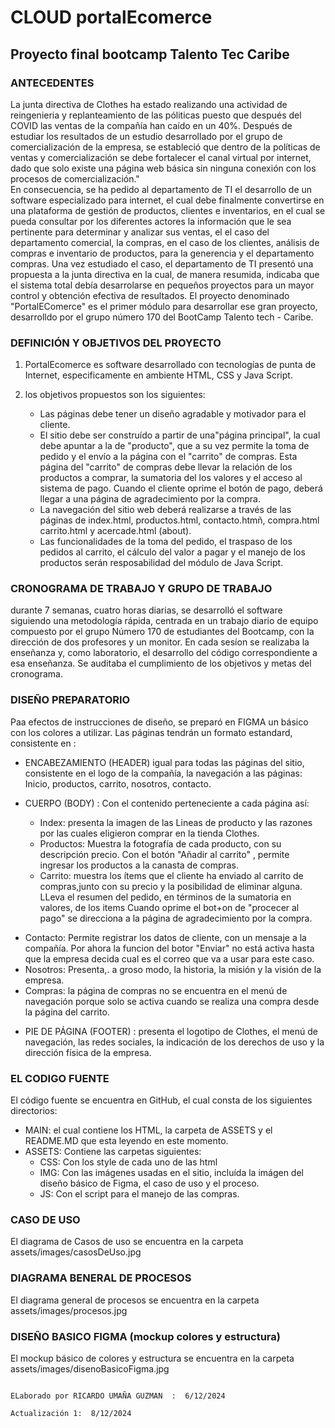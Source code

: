 #  CLOUD portalEcomerce 
## Proyecto final bootcamp  Talento Tec Caribe
### ANTECEDENTES		

La junta directiva de Clothes ha estado realizando una actividad de reingenieria y replanteamiento de las póliticas  puesto que después del COVID las ventas de la compañía han caído en un 40%. 
Después de estudiar los resultados de un estudio desarrollado por el grupo de comercialización de la empresa, se estableció que dentro de la políticas de ventas y comercialización se debe  fortalecer el canal virtual por internet, dado que solo existe una página web básica sin ninguna conexión con los procesos de comercialización."							
En consecuencia, se ha pedido al departamento de TI el desarrollo de un software especializado para internet, el cual debe finalmente convertirse en una plataforma de gestión de productos, clientes e inventarios, en el cual se pueda consultar por los diferentes actores la información que le sea pertinente para determinar y analizar sus ventas, el el caso del departamento comercial, la compras, en el caso de los clientes, análisis de compras e inventario de productos, para la generencia y el departamento compras.
Una vez estudiado el caso, el departamento de TI presentó una propuesta a la junta directiva en la cual, de manera resumida, indicaba que el sistema total  debía desarrolarse  en pequeños proyectos para un mayor control y obtención efectiva de resultados. 
El proyecto denominado "PortalEComerce" es el primer módulo para desarrollar ese gran proyecto, desarrolldo por el grupo número 170 del BootCamp Talento tech - Caribe.

### DEFINICIÓN Y OBJETIVOS  DEL PROYECTO

1. PortalEcomerce es software desarrollado con tecnologías de punta de Internet, especificamente en ambiente HTML, CSS y Java Script.
   
2. los objetivos propuestos son los siguientes:
    - Las páginas debe tener un diseño agradable y motivador para el cliente. 
    - El sitio debe ser construído a partir de  una"página principal", la cual debe apuntar a la de "producto", que a su vez permite la toma de pedido y el envío a la página con el "carrito" de compras. Esta página del "carrito" de compras debe llevar la           relación de los productos a comprar, la sumatoria del los valores y el acceso al sistema de pago. Cuando el cliente oprime el botón de pago, deberá llegar a una página de agradecimiento por la compra.
    - La navegación del sitio web deberá realizarse a través de las páginas de index.html, productos.html, contacto.htmñ, compra.html carrito.html y acercade.html (about).
    - Las funcionalidades de la toma del pedido, el traspaso de los pedidos al carrito, el cálculo del valor a pagar y el manejo de los productos serán resposabilidad del módulo de Java Script.
  
### CRONOGRAMA DE TRABAJO Y GRUPO DE TRABAJO

durante 7 semanas, cuatro horas diarias, se  desarrolló el software siguiendo una metodología rápida, centrada en un trabajo diario de equipo  compuesto por el grupo  Número 170 de estudiantes del Bootcamp,  con la dirección de dos profesores y un monitor.
En cada sesíon se realizaba la enseñanza y, como laboratorio, el desarrollo del código correspondiente a esa enseñanza. Se auditaba el cumplimiento de los objetivos y metas del cronograma.

### DISEÑO PREPARATORIO

Paa efectos de instrucciones de diseño, se preparó en FIGMA un básico con los colores a utilizar. Las páginas tendrán un formato estandard, consistente en :

- ENCABEZAMIENTO (HEADER) igual para todas las páginas del sitio, consistente en el logo de la compañía, la navegación a las páginas: Inicio, productos,    carrito, nosotros, contacto.

- CUERPO (BODY) : Con el contenido perteneciente a cada página así:
  * Index: presenta la imagen de las Lineas de producto y las razones por las cuales eligieron comprar en la tienda Clothes.
  * Productos: Muestra la fotografía de cada producto, con su descripción precio. Con el botón "Añadir al carrito" , permite ingresar los productos a la      canasta de compras.
  * Carrito: muestra los ítems que el cliente ha enviado al carrito de compras,junto con su precio y la posibilidad de eliminar alguna. LLeva el resumen      del pedido, en términos de la sumatoria en valores, de los items
    Cuando oprime el bot+on de "procecer al pago" se direcciona a la página de agradecimiento por la compra.
 *  Contacto: Permite registrar los datos de cliente, con un mensaje a la compañía. Por ahora la funcion del botor "Enviar" no está activa hasta que la       empresa decida cual es el correo que va a usar para este caso.
 *  Nosotros: Presenta,. a groso modo, la historia, la misión y la visión de la empresa.
 *  Compras: la página de compras no se encuentra en el menú de navegación porque solo se activa cuando se realiza una compra desde la página del carrito.

- PIE DE PÁGINA (FOOTER) : presenta el logotipo de  Clothes, el menú de navegación, las redes sociales, la indicación de los derechos de uso y la       dirección física de la empresa. 

### EL CODIGO FUENTE

El código fuente se encuentra en GitHub, el cual consta de los siguientes directorios:

- MAIN: el cual contiene los HTML, la carpeta de ASSETS y el README.MD que esta leyendo en este momento.
- ASSETS: Contiene las carpetas siguientes:
  * CSS: Con los style de cada uno de las html
  * IMG: Con las imágenes usadas en el sitio, incluída la imágen del diseño básico  de Figma, el caso de uso y el proceso.
  * JS: Con el script para el manejo de las compras.

### CASO DE USO
   El diagrama de Casos de uso se encuentra en la carpeta assets/images/casosDeUso.jpg

### DIAGRAMA BENERAL DE PROCESOS
   El diagrama general de procesos se encuentra en la carpeta assets/images/procesos.jpg

### DISEÑO BASICO  FIGMA (mockup colores y estructura)
   El mockup básico de colores y estructura se encuentra en la carpeta assets/images/disenoBasicoFigma.jpg




                                                                                                                     ELaborado por RICARDO UMAÑA GUZMAN  :  6/12/2024
                                                                                                                                          Actualización 1:  8/12/2024
                                                                                                                                          
